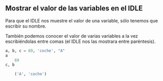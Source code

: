 ## Mostrar el valor de las variables en el IDLE

Para que el IDLE nos muestre el valor de una variable, sólo tenemos que escribir su nombre.

También podemos conocer el valor de varias variables a la vez escribiéndolas entre comas (el IDLE nos las mostrara entre paréntesis).
```python
a, b, c = 69, 'coche', "A"
a
	69
c, b

	('A', 'coche')
```
